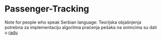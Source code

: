 # Passenger-Tracking

Note for people who speak Serbian language: Teorijska objašnjenja potrebna za implementaciju algoritma praćenja pešaka na snimcima su dati u [radu](https://github.com/mijailovin/Passenger-Tracking/blob/main/diplomski_Nikola.pdf)
